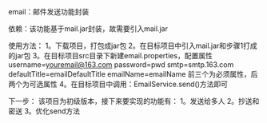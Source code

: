 email：邮件发送功能封装

依赖：该功能基于mail.jar封装，故需要引入mail.jar

使用方法：
1。下载项目，打包成jar包
2。在目标项目中引入mail.jar和步骤1打成的jar包
3。在目标项目src目录下新建email.properties，配置属性
username=youremail@163.com
password=pwd
smtp=smtp.163.com
defaultTitle=emailDefaultTitle
emailName=emailName
前三个为必须属性，后两个为可选属性
4。在目标项目中调用：EmailService.send()方法即可

下一步：
该项目为初级版本，接下来要实现的功能有：
1。发送给多人
2。抄送和密送
3。优化send方法
